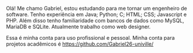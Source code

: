 Olá! Me chamo Gabriel, estou estudando para me tornar um engenheiro de software.
Tenho experiência em Java; Python; C; HTML; CSS; Javascript e PHP. Além disso tenho familiaridade com bancos de dados como MySQL, MariaDB e SQLite.
Atualmente trabalho como web designer.

Essa é minha conta para uso profissional e pessoal. Minha conta para projetos acadêmicos é https://github.com/Gabriel26-univille/
